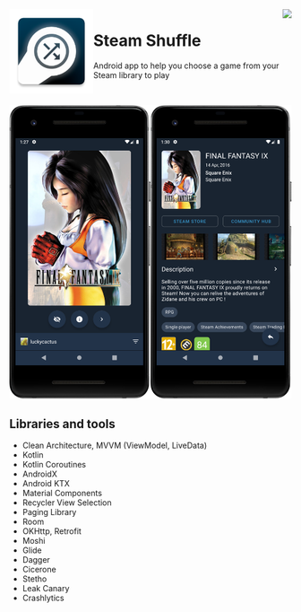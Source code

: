 <img alt="Icon" src="app/src/main/ic_launcher-web.png" align="left" height="150" width="150">
<a alt='Get it on Google Play' href='https://play.google.com/store/apps/details?id=ru.luckycactus.steamroulette' target='_blank' align='right'><img 
align='right' height='36' style='border:0px;height:36px;' src='https://developer.android.com/images/brand/en_generic_rgb_wo_60.png' border='0' /></a>

# Steam Shuffle

Android app to help you choose a game from your Steam library to play

<br>

<img src="demo/screen1.png" width="50%"><img src="demo/screen2.png" width="50%">

## Libraries and tools

- Clean Architecture, MVVM (ViewModel, LiveData)
- Kotlin
- Kotlin Coroutines
- AndroidX
- Android KTX
- Material Components
- Recycler View Selection
- Paging Library
- Room
- OKHttp, Retrofit
- Moshi
- Glide
- Dagger
- Cicerone
- Stetho
- Leak Canary
- Crashlytics
